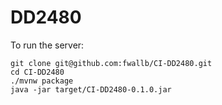 # DD2480

To run the server:
```
git clone git@github.com:fwallb/CI-DD2480.git
cd CI-DD2480
./mvnw package
java -jar target/CI-DD2480-0.1.0.jar
```
